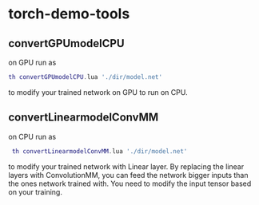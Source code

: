 torch-demo-tools
================


## convertGPUmodelCPU  
   on GPU run as 
```lua
th convertGPUmodelCPU.lua './dir/model.net' 
```

to modify your trained network on GPU to run on CPU. 


## convertLinearmodelConvMM  
   on CPU run as 
```lua
 th convertLinearmodelConvMM.lua './dir/model.net' 
```

to modify your trained network with Linear layer. By replacing the linear layers with ConvolutionMM, you can feed the network bigger inputs than the ones network trained with. You need to modify the input tensor based on your training. 

